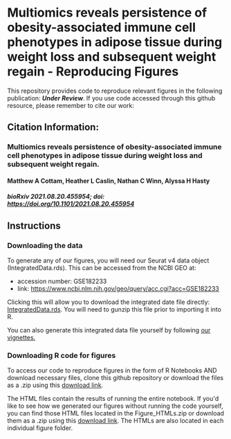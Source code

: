 # 	Multiomics reveals persistence of obesity-associated immune cell phenotypes in adipose tissue during weight loss and subsequent weight regain - Reproducing Figures
This repository provides code to reproduce relevant figures in the following publication: ***Under Review***. If you use code accessed through this github resource, please remember to cite our work:

## **Citation Information:**
### Multiomics reveals persistence of obesity-associated immune cell phenotypes in adipose tissue during weight loss and subsequent weight regain.
#### Matthew A Cottam, Heather L Caslin, Nathan C Winn, Alyssa H Hasty
##### bioRxiv 2021.08.20.455954; **doi:** https://doi.org/10.1101/2021.08.20.455954

## Instructions 

### Downloading the data
To generate any of our figures, you will need our Seurat v4 data object (IntegratedData.rds). This can be accessed from the NCBI GEO at: 

* accession number: GSE182233 
* link: https://www.ncbi.nlm.nih.gov/geo/query/acc.cgi?acc=GSE182233

Clicking this will allow you to download the integrated date file directly: <a href="https://www.ncbi.nlm.nih.gov/geo/download/?acc=GSE182233&format=file&file=GSE182233%5FIntegratedData%2Erds%2Egz">IntegratedData.rds</a>. You will need to gunzip this file prior to importing it into R.

You can also generate this integrated data file yourself by following <a href="https://github.com/HastyLab/Multiomics-WeightCycling-Vignettes">our vignettes.</a> 

### Downloading R code for figures

To access our code to reproduce figures in the form of R Notebooks AND download necessary files, clone this github repository or download the files as a .zip using this <a href="https://github.com/HastyLab/Multiomics-WeightCycling-Figures/archive/refs/heads/main.zip">download link</a>.

The HTML files contain the results of running the entire notebook. If you'd like to see how we generated our figures without running the code yourself, you can find those HTML files located in the Figure_HTMLs.zip or download them as a .zip using this <a href="https://github.com/HastyLab/Multiomics-WeightCycling-Figures/raw/main/Figure_HTMLs.zip">download link</a>. The HTMLs are also located in each individual figure folder.
